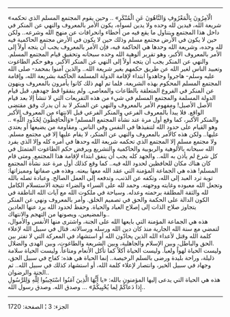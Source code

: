 ------------------------------------------------------------------------

«الْآمِرُونَ بِالْمَعْرُوفِ وَالنَّاهُونَ عَنِ الْمُنْكَرِ» .. وحين يقوم المجتمع المسلم الذي
تحكمه شريعة الله، فيدين لله وحده ولا يدين لسواه، يكون الأمر بالمعروف
والنهي عن المنكر في داخل هذا المجتمع ويتناول ما يقع فيه من أخطاء
وانحرافات عن منهج الله وشرعه.. ولكن حين لا يكون في الأرض مجتمع مسلم وذلك
حين لا يكون في الأرض مجتمع الحاكمية فيه لله وحده، وشريعة الله وحدها هي
الحاكمة فيه، فإن الأمر بالمعروف يجب أن يتجه أولاً إلى الأمر بالمعروف
الأكبر، وهو تقرير ألوهية الله وحده سبحانه وتحقيق قيام المجتمع المسلم.
والنهي عن المنكر يجب أن يتجه أولاً إلى النهي عن المنكر الأكبر. وهو حكم
الطاغوت وتعبيد الناس لغير الله عن طريق حكمهم بغير شريعة الله.. والذين
آمنوا بمحمد- صلى الله عليه وسلم- هاجروا وجاهدوا ابتداء لإقامة الدولة
المسلمة الحاكمة بشريعة الله، وإقامة المجتمع المسلم المحكوم بهذه الشريعة.
فلما تم لهم ذلك كانوا يأمرون بالمعروف وينهون عن المنكر في الفروع
المتعلقة بالطاعات والمعاصي. ولم ينفقوا قط جهدهم، قبل قيام الدولة المسلمة
والمجتمع المسلم في شيء من هذه التفريعات التي لا تنشأ إلا بعد قيام الأصل
الأصيل! ومفهوم الأمر بالمعروف والنهي عن المنكر لا بد أن يدرك وفق مقتضى
الواقع. فلا يبدأ بالمعروف الفرعي والمنكر الفرعي قبل الانتهاء من المعروف
الأكبر والمنكر الأكبر، كما وقع أول مرة عند نشأة المجتمع المسلم!
«وَالْحافِظُونَ لِحُدُودِ اللَّهِ» .. وهو القيام على حدود الله لتنفيذها في النفس وفي
الناس. ومقاومة من يضيعها أو يعتدي عليها.. ولكن هذه كالأمر بالمعروف
والنهي عن المنكر، لا يقام عليها إلا في مجتمع مسلم. ولا مجتمع مسلم إلا
المجتمع الذي تحكمه شريعة الله وحدها في أمره كله وإلا الذي يفرد الله
سبحانه بالألوهية والربوبية والحاكمية والتشريع ويرفض حكم الطاغوت المتمثل
في كل شرع لم يأذن به الله.. والجهد كله يجب أن ينفق ابتداء لإقامة هذا
المجتمع. ومتى قام كان هناك مكان للحافظين لحدود الله فيه.. كما وقع كذلك
أول مرة عند نشأة المجتمع المسلم! هذه هي الجماعة المؤمنة التي عقد الله
معها بيعته. وهذه هي صفاتها ومميزاتها: توبة ترد العبد إلى الله، وتكفه عن
الذنب، وتدفعه إلى العمل الصالح. وعبادة تصله بالله وتجعل الله معبوده
وغايته ووجهته. وحمد لله على السراء والضراء نتيجة الاستسلام الكامل لله
والثقة المطلقة برحمته وعدله. وسياحة في ملكوت الله مع آيات الله الناطقة
في الكون الدالة على الحكمة والحق في تصميم الخلق. وأمر بالمعروف ونهي عن
المنكر يتجاوز صلاح الذات إلى إصلاح العباد والحياة. وحفظ لحدود الله يرد
عنها العادين والمضيعين، ويصونها من التهجم والانتهاك..  
هذه هي الجماعة المؤمنة التي بايعها الله على الجنة، واشترى منها الأنفس
والأموال، لتمضي مع سنة الله الجارية منذ كان دين الله ورسله ورسالاته.
قتال في سبيل الله لإعلاء كلمة الله وقتل لأعداء الله الذين يحادّون الله أو
استشهاد في المعركة التي لا تفتر بين الحق والباطل، وبين الإسلام
والجاهلية، وبين الشريعة والطاغوت، وبين الهدى والضلال.  
وليست الحياة لهواً ولعباً. وليست الحياة أكلاً كما تأكل الأنعام ومتاعاً.
وليست الحياة سلامة ذليلة، وراحة بليدة ورضى بالسلم الرخيصة.. إنما الحياة
هي هذه: كفاح في سبيل الحق، وجهاد في سبيل الخير، وانتصار لإعلاء كلمة
الله، أو استشهاد كذلك في سبيل الله.. ثم الجنة والرضوان..  
هذه هي الحياة التي يدعى إليها المؤمنون بالله: «يا أَيُّهَا الَّذِينَ آمَنُوا
اسْتَجِيبُوا لِلَّهِ وَلِلرَّسُولِ إِذا دَعاكُمْ لِما يُحْيِيكُمْ» ... وصدق الله. وصدق رسول
الله..

------------------------------------------------------------------------

الجزء: 3 ¦ الصفحة: 1720

